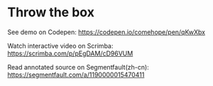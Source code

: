 # Throw the box

See demo on Codepen: https://codepen.io/comehope/pen/qKwXbx

Watch interactive video on Scrimba: https://scrimba.com/p/pEgDAM/cD96VUM

Read annotated source on Segmentfault(zh-cn): https://segmentfault.com/a/1190000015470411